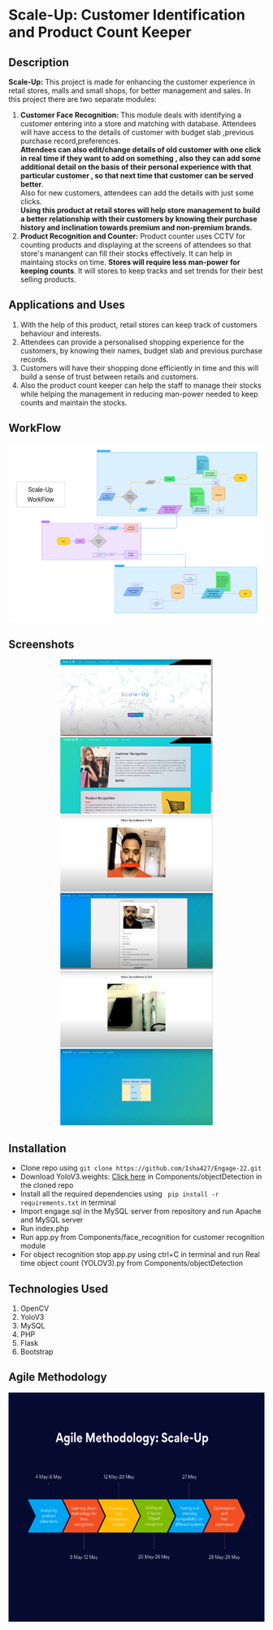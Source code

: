 # Scale-Up: Customer Identification and Product Count Keeper

## Description
<b>Scale-Up:</b>
This project is made for enhancing the customer experience in retail stores, malls and small shops, for better management and sales. 
In this project there are two separate modules:
1) <b>Customer Face Recognition:</b> This module deals with identifying a customer entering into a store and matching with database. Attendees will have access to the details of customer with budget slab ,previous purchase record,preferences.<br><b>Attendees can also edit/change details of old customer with one click in real time if they want to add on something , also they can add some additional detail on the basis of their personal experience with that particular customer , so that next time that customer can be served better</b>.<br> Also for new customers, attendees can add the details with just some clicks.
<b><br> Using this product at retail stores will help store management to build a better relationship with their customers by knowing their purchase history and inclination towards premium and non-premium brands.</b>
3) <b>Product Recognition and Counter:</b> Product counter uses CCTV for counting products and displaying at the screens of attendees so that store's manangent can fill their stocks effectively. It can help in maintaing stocks on time. <b>Stores will require less man-power for keeping counts</b>. It will stores to keep tracks and set trends for their best selling products.

## Applications and Uses
1) With the help of this product, retail stores can keep track of customers behaviour and interests.
2) Attendees can provide a personalised shopping experience for the customers, by knowing their names, budget slab and previous purchase records.
3) Customers will have their shopping done efficiently in time and this will build a sense of trust between retails and customers. 
4) Also the product count keeper can help the staff to manage their stocks while helping the management in reducing man-power needed to keep counts and maintain the stocks. 

## WorkFlow
<p align="center">
  <img src="https://github.com/Isha427/Engage-22/blob/main/ScaleUp%20WorkFlow.png" height="350px" width="700px"/>
</p>

## Screenshots
<p align="center">
  <img src="https://github.com/Isha427/Engage-22/blob/main/Screenshots/Screenshot%20(4).png" height="150px" width="300px"/>
  <img src="https://github.com/Isha427/Engage-22/blob/main/Screenshots/Screenshot%20(3).png" height="150px" width="300px"/>
  <img src="https://github.com/Isha427/Engage-22/blob/main/Screenshots/Screenshot%20(5).png" height="150px" width="300px"/>
  <img src="https://github.com/Isha427/Engage-22/blob/main/Screenshots/Screenshot%20(2).png" height="150px" width="300px"/>
  <img src="https://github.com/Isha427/Engage-22/blob/main/Screenshots/Screenshot%20(6).png" height="150px" width="300px"/>
  <img src="https://github.com/Isha427/Engage-22/blob/main/Screenshots/Screenshot%20(1).png" height="150px" width="300px"/>
</p>

## Installation
<ul>
  <li>Clone repo using <code>git clone https://github.com/Isha427/Engage-22.git</code></li>
  <li>Download YoloV3.weights: <a href="https://drive.google.com/file/d/10VNTJj-YnH-h76-FG3xL_BjNi8Sb_bzU/view?usp=sharing
    ">Click here</a> in Components/objectDetection in the cloned repo</li>
  <li>Install all the required dependencies using <code> pip install -r requirements.txt</code> in terminal</li>
  <li>Import engage.sql in the MySQL server from repository and run Apache and MySQL server</li>
  <li>Run index.php
  <li>Run app.py from Components/face_recognition for customer recognition module</li>
  <li>For object recognition stop app.py using ctrl+C in terminal and run Real time object count (YOLOV3).py from Components/objectDetection</li>
 </ul>

## Technologies Used
1) OpenCV 
2) YoloV3
3) MySQL
4) PHP
5) Flask
6) Bootstrap

## Agile Methodology
<p align="center">
  <img src="https://github.com/Isha427/Engage-22/blob/main/ScaleUp%20Methodology.png" height="450px" width="700px"/>
</p>





